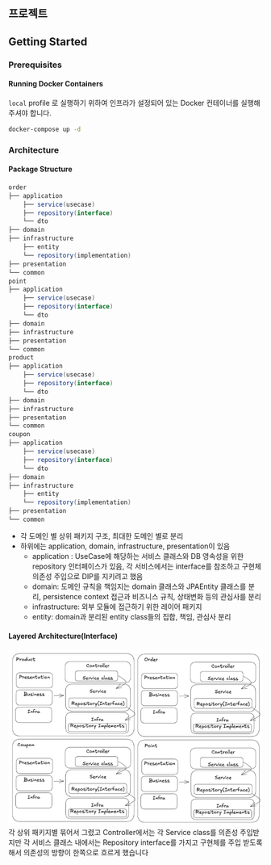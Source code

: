 ## 프로젝트

## Getting Started

### Prerequisites

#### Running Docker Containers

`local` profile 로 실행하기 위하여 인프라가 설정되어 있는 Docker 컨테이너를 실행해주셔야 합니다.

```bash
docker-compose up -d
```


### Architecture

#### Package Structure
```Java
order
├── application
    ├── service(usecase)
    ├── repository(interface)
    └── dto
├── domain
├── infrastructure
    ├── entity
    └── repository(implementation)
├── presentation
└── common
point
├── application
    ├── service(usecase)
    ├── repository(interface)
    └── dto
├── domain
├── infrastructure
├── presentation
└── common
product
├── application
    ├── service(usecase)
    ├── repository(interface)
    └── dto
├── domain
├── infrastructure
├── presentation
└── common
coupon
├── application
    ├── service(usecase)
    ├── repository(interface)
    └── dto
├── domain
├── infrastructure
    ├── entity
    └── repository(implementation)
├── presentation
└── common
```
- 각 도메인 별 상위 패키지 구조, 최대한 도메인 별로 분리
- 하위에는 application, domain, infrastructure, presentation이 있음
  - application : UseCase에 해당하는 서비스 클래스와 DB 영속성을 위한 repository 인터페이스가 있음, 각 서비스에서는 interface를 참조하고 구현체 의존성 주입으로 DIP를 지키려고 했음
  - domain: 도메인 규칙을 책임지는 domain 클래스와 JPAEntity 클래스를 분리, persistence context 접근과 비즈니스 규칙, 상태변화 등의 관심사를 분리 
  - infrastructure: 외부 모듈에 접근하기 위한 레이어 패키지
  - entity: domain과 분리된 entity class들의 집합, 책임, 관심사 분리

#### Layered Architecture(Interface)
![img.png](image/img.png)
각 상위 패키지별 묶어서 그렸고 Controller에서는 각 Service class를 의존성 주입받지만 각 서비스 클래스 내에서는 Repository interface를 가지고 구현체를 주입 받도록 해서 의존성의 방향이 한쪽으로 흐르게 했습니다